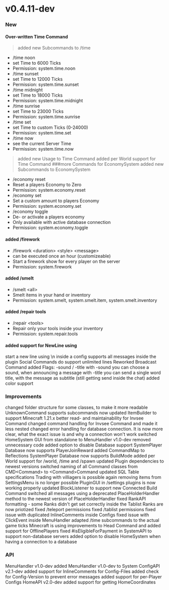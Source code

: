 # v0.4.11-dev

### New

#### Over-written Time Command

> added new Subcommands to /time

* /time noon
* set Time to 6000 Ticks
* Permission: system.time.noon
* /time sunset
* set Time to 12000 Ticks
* Permission: system.time.sunset
* /time midnight
* set Time to 18000 Ticks
* Permission: system.time.midnight
* /time sunrise
* set Time to 23000 Ticks
* Permission: system.time.sunrise
* /time set
* set Time to custom Ticks (0-24000)
* Permission: system.time.set
* /time now
* see the current Server Time
* Permission: system.time.now

> added new Usage to Time Command added per World support for Time Command ###more Commands for EconomySystem added new Subcommands to EconomySystem

* /economy reset
* Reset a players Economy to Zero
* Permission: system.economy.reset
* /economy set
* Set a custom amount to players Economy
* Permission: system.economy.set
* /economy toggle
* De- or activate a players economy
* Only available with active database connection
* Permission: system.economy.toggle

#### added /firework

* /firework \<duration> \<style> \<message>
* can be executed once an hour (customizeable)
* Start a firework show for every player on the server
* Permission: system.firework

#### added /smelt

* /smelt \<all>
* Smelt items in your hand or inventory
* Permission: system.smelt, system.smelt.item, system.smelt.inventory

#### added /repair tools

* /repair \<tools>
* Repair only your tools inside your inventory
* Permission: system.repair.tools

#### added support for NewLine using&#x20;

start a new line using \n inside a config supports all messages inside the plugin Social Commands do support unlimited lines Reworked Broadcast Command added Flags: -sound / -title with -sound you can choose a sound, when announcing a message with -title you can send a single word title, with the message as subtitle (still getting send inside the chat) added color support

### Improvements

changed folder structure for some classes, to make it more readable UnknownCommand supports subcommands now updated ItemBuilder to support Minecraft 1.21.x better read- and maintainability for Invsee Command changed command handling for Invsee Command and made it less nested changed error handling for database connection. It is now more clear, what the exact issue is and why a connection won't work switched HomeSystem GUI from standalone to MenuHandler v1.0-dev removed unnecessary code added option to disable Database support SystemPlayer Database now supports PlayerJoinReward added CommandMap to Reflections SystemPlayer Database now supports BuildMode added per World support for /world, /time and /spawn updated Plugin dependencies to newest versions switched naming of all Command classes from CMD\<Command> to \<Command>Command updated SQL Table specifications Trading with villiagers is possible again removing items from SettingsMenu is no longer possible PluginGUI in /settings plugins is now working properly updated BlockListener to support new Connected Build Command switched all messages using a deprecated PlaceHolderHandler method to the newest version of PlaceHolderHandler fixed RankAPI formatting - some Ranks didn't get set correctly inside the Tablist Ranks are now priotized fixed /teleport permissions fixed /tablist permissions fixed issue with duplicated InlineComments inside Configs fixed issue with ClickEvent inside MenuHandler adapted /time subcommands to the actual game ticks Minecraft is using improvements to Head Command and added support for OfflinePlayers fixed #isEligibleForPayment in SystemAPI to support non-database servers added option to disable HomeSystem when having a connection to a database

### API

MenuHandler v1.0-dev added MenuHandler v1.0-dev to System ConfigAPI v2.1-dev added support for InlineComments for Config-Files added check for Config-Version to prevent error messages added support for per-Player Configs HomeAPI v2.0-dev added support for getting HomeCoordinates
